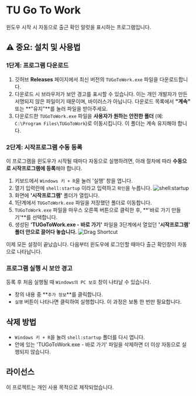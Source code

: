 # TU Go To Work

윈도우 시작 시 자동으로 출근 확인 알럿을 표시하는 프로그램입니다.

## ⚠️ 중요: 설치 및 사용법

### 1단계: 프로그램 다운로드

1.  깃허브 **Releases** 페이지에서 최신 버전의 `TUGoToWork.exe` 파일을 다운로드합니다.
2.  다운로드 시 브라우저가 보안 경고를 표시할 수 있습니다. 이는 개인 개발자가 만든 서명되지 않은 파일이기 때문이며, 바이러스가 아닙니다. 다운로드 목록에서 **"계속"** 또는 **"유지"**를 눌러 파일을 받아주세요.
3.  다운로드한 `TUGoToWork.exe` 파일을 **사용자가 원하는 안전한 폴더** (예: `C:\Program Files\TUGoToWork`)로 이동시킵니다. 이 폴더는 계속 유지해야 합니다.

### 2단계: 시작프로그램 수동 등록

이 프로그램을 윈도우가 시작될 때마다 자동으로 실행하려면, 아래 절차에 따라 **수동으로 시작프로그램에 등록**해야 합니다.

1.  키보드에서 `Windows 키 + R`을 눌러 '실행' 창을 엽니다.
2.  열기 입력란에 `shell:startup` 이라고 입력하고 `확인`을 누릅니다.
    ![shell:startup](https://i.imgur.com/k1h3s2v.png)
3.  화면에 **'시작프로그램'** 폴더가 열립니다.
4.  1단계에서 `TUGoToWork.exe` 파일을 저장했던 폴더로 이동합니다.
5.  `TUGoToWork.exe` 파일을 마우스 오른쪽 버튼으로 클릭한 후, **'바로 가기 만들기'**를 선택합니다.
6.  생성된 **'TUGoToWork.exe - 바로 가기'** 파일을 3단계에서 열었던 **'시작프로그램' 폴더 안으로 끌어다 놓습니다.**
    ![Drag Shortcut](https://i.imgur.com/U3J2s2X.png)

이제 모든 설정이 끝났습니다. 다음부터 윈도우에 로그인할 때마다 출근 확인창이 자동으로 나타납니다.

### 프로그램 실행 시 보안 경고

등록 후 처음 실행될 때 `Windows의 PC 보호` 창이 나타날 수 있습니다.

-   창의 내용 중 **`추가 정보`**를 클릭합니다.
-   `실행` 버튼이 나타나면 클릭하여 실행합니다. 이 과정은 보통 한 번만 필요합니다.

## 삭제 방법

-   `Windows 키 + R`을 눌러 `shell:startup` 폴더를 다시 엽니다.
-   안에 있는 'TUGoToWork.exe - 바로 가기' 파일을 삭제하면 더 이상 자동으로 실행되지 않습니다.

## 라이선스

이 프로젝트는 개인 사용 목적으로 제작되었습니다.
